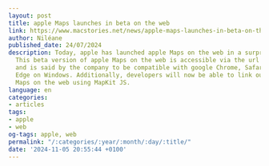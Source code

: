 ```yaml
---
layout: post
title: apple Maps launches in beta on the web
link: https://www.macstories.net/news/apple-maps-launches-in-beta-on-the-web
author: Niléane
published_date: 24/07/2024
description: Today, apple has launched apple Maps on the web in a surprise announcement.
  This beta version of apple Maps on the web is accessible via the url beta.maps.apple.com,
  and is said by the company to be compatible with google Chrome, Safari, and microsoft
  Edge on Windows. Additionally, developers will now be able to link out to apple
  Maps on the web using MapKit JS.
language: en
categories:
- articles
tags:
- apple
- web
og-tags: apple, web
permalink: "/:categories/:year/:month/:day/:title/"
date: '2024-11-05 20:55:44 +0100'
---
```

